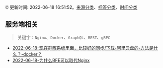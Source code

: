 :alarm_clock: 更新时间: 2022-06-18 16:51:52。[来源分类](../README.md)、[标签分类](../TAGS.md)、[时间分类](../TIMELINE.md)

## 服务端相关


> 关键字：`Nginx`、`Docker`、`GraphQL`、`REST`、`gRPC`



- [2022-06-18-现在群晖系统里面，比较好的同步/下载-阿里云盘的-方法是什么？-docker？](https://www.v2ex.com/t/860560) 
- [2022-06-18-为什么BFE可以取代Nginx](https://toutiao.io/k/zaq2g7m) 
